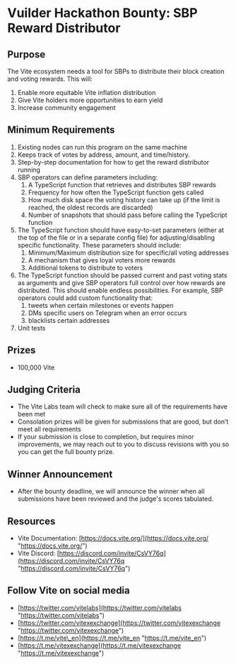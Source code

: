 # Vuilder Hackathon Bounty: SBP Reward Distributor

## Purpose
The Vite ecosystem needs a tool for SBPs to distribute their block creation	and voting rewards. This will:
1. Enable more equitable Vite inflation distribution
2. Give Vite holders more opportunities to earn yield
3. Increase community engagement

## Minimum Requirements
1. Existing nodes can run this program on the same machine
2. Keeps track of votes by address, amount, and time/history.
3. Step-by-step documentation for how to get the reward distributor running
4. SBP operators can define parameters including:
	1. A TypeScript function that retrieves and distributes SBP rewards
	2. Frequency for how often the TypeScript function gets called
	3. How much disk space the voting history can take up (if the limit is reached, the oldest records are discarded)
	4. Number of snapshots that should pass before calling the TypeScript function
5. The TypeScript function should have easy-to-set parameters (either at the top of the file or in a separate config file) for adjusting/disabling specific functionality. These parameters should include:
	1. Minimum/Maximum distribution size for specific/all voting addresses
	2. A mechanism that gives loyal voters more rewards
	3. Additional tokens to distribute to voters
6. The TypeScript function should be passed current and past voting stats as arguments and give SBP operators full control over how rewards are distributed. This should enable endless possibilities. For example, SBP operators could add custom functionality that:
	1. tweets when certain milestones or events happen
	2. DMs specific users on Telegram when an error occurs
	3. blacklists certain addresses
7. Unit tests


## Prizes
- 100,000 Vite

## Judging Criteria
- The Vite Labs team will check to make sure all of the requirements have been met
- Consolation prizes will be given for submissions that are good, but don’t meet all requirements
- If your submission is close to completion, but requires minor improvements, we may reach out to you to discuss revisions with you so you can get the full bounty prize.

## Winner Announcement
- After the bounty deadline, we will announce the winner when all submissions have been reviewed and the judge's scores tabulated.

## Resources
- Vite Documentation: [https://docs.vite.org/](https://docs.vite.org/ "https://docs.vite.org/")
- Vite Discord: [https://discord.com/invite/CsVY76q](https://discord.com/invite/CsVY76q "https://discord.com/invite/CsVY76q")

## Follow Vite on social media
- [https://twitter.com/vitelabs](https://twitter.com/vitelabs "https://twitter.com/vitelabs")
- [https://twitter.com/vitexexchange](https://twitter.com/vitexexchange "https://twitter.com/vitexexchange")
- [https://t.me/vite\_en](https://t.me/vite_en "https://t.me/vite_en")
- [https://t.me/vitexexchange](https://t.me/vitexexchange "https://t.me/vitexexchange")